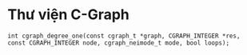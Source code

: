 # Thư viện C-Graph
`int cgraph_degree_one(const cgraph_t *graph,
                      CGRAPH_INTEGER *res,
                      const CGRAPH_INTEGER node,
                      cgraph_neimode_t mode,
                      bool loops);`
